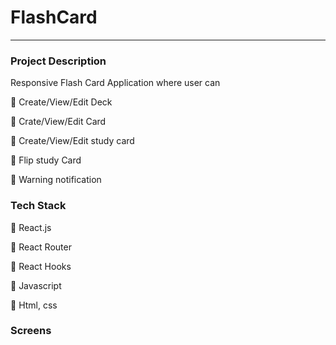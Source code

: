 # FlashCard

--- 
### Project Description
Responsive Flash Card Application where user can
  
  :small_blue_diamond:    Create/View/Edit Deck
  
  :small_blue_diamond:    Crate/View/Edit Card
  
  :small_blue_diamond:    Create/View/Edit study card
  
  :small_blue_diamond:    Flip study Card
  
  :small_blue_diamond:    Warning notification 

  
 ### Tech Stack
 
  :small_blue_diamond:    React.js
  
  :small_blue_diamond:    React Router
  
  :small_blue_diamond:    React Hooks
  
  :small_blue_diamond:    Javascript
  
  :small_blue_diamond:    Html, css
  
  
  ### Screens
